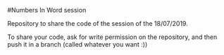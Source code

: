 #Numbers In Word session

Repository to share the code of the session of the 18/07/2019.

To share your code, ask for write permission on the repository, and then push it in a branch (called whatever you want :))
